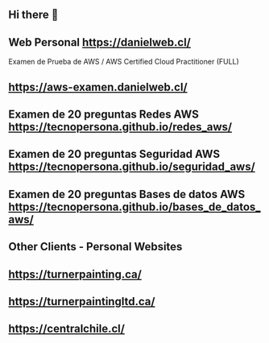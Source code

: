 ## Hi there 👋
Web Personal
https://danielweb.cl/
-----
Examen de Prueba de AWS / AWS Certified Cloud Practitioner (FULL)

https://aws-examen.danielweb.cl/
-----
Examen de 20 preguntas Redes AWS
https://tecnopersona.github.io/redes_aws/
----
Examen de 20 preguntas Seguridad AWS
https://tecnopersona.github.io/seguridad_aws/
----
Examen de 20 preguntas Bases de datos AWS
https://tecnopersona.github.io/bases_de_datos_aws/
----
Other Clients - Personal Websites
----
https://turnerpainting.ca/
----
https://turnerpaintingltd.ca/
----
https://centralchile.cl/
----
<!--
**TecnoPersona/tecnopersona** is a ✨ _special_ ✨ repository because its `README.md` (this file) appears on your GitHub profile.

Here are some ideas to get you started:

- 🔭 I’m currently working on ...
- 🌱 I’m currently learning ...
- 👯 I’m looking to collaborate on ...
- 🤔 I’m looking for help with ...
- 💬 Ask me about ...
- 📫 How to reach me: ...
- 😄 Pronouns: ...
- ⚡ Fun fact: ...
-->


